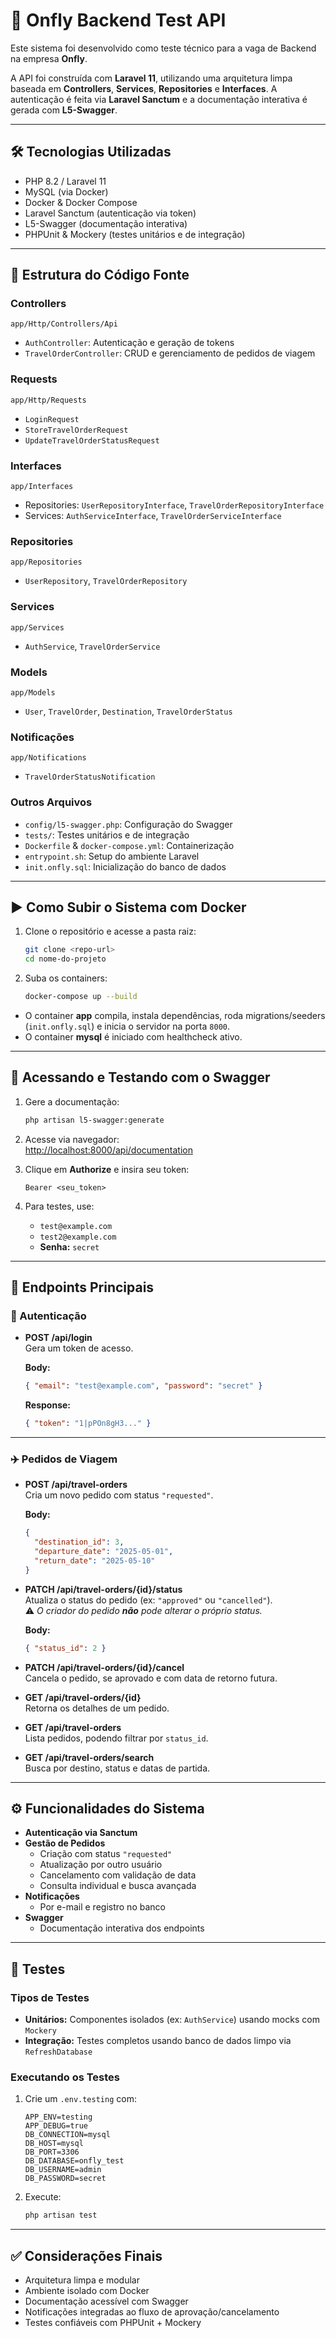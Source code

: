 
# 🚀 Onfly Backend Test API

Este sistema foi desenvolvido como teste técnico para a vaga de Backend na empresa **Onfly**.

A API foi construída com **Laravel 11**, utilizando uma arquitetura limpa baseada em **Controllers**, **Services**, **Repositories** e **Interfaces**. A autenticação é feita via **Laravel Sanctum** e a documentação interativa é gerada com **L5-Swagger**.

---

## 🛠 Tecnologias Utilizadas

- PHP 8.2 / Laravel 11  
- MySQL (via Docker)  
- Docker & Docker Compose  
- Laravel Sanctum (autenticação via token)  
- L5-Swagger (documentação interativa)  
- PHPUnit & Mockery (testes unitários e de integração)  

---

## 📂 Estrutura do Código Fonte

### Controllers
`app/Http/Controllers/Api`  
- `AuthController`: Autenticação e geração de tokens  
- `TravelOrderController`: CRUD e gerenciamento de pedidos de viagem

### Requests
`app/Http/Requests`  
- `LoginRequest`  
- `StoreTravelOrderRequest`  
- `UpdateTravelOrderStatusRequest`

### Interfaces
`app/Interfaces`  
- Repositories: `UserRepositoryInterface`, `TravelOrderRepositoryInterface`  
- Services: `AuthServiceInterface`, `TravelOrderServiceInterface`

### Repositories
`app/Repositories`  
- `UserRepository`, `TravelOrderRepository`

### Services
`app/Services`  
- `AuthService`, `TravelOrderService`

### Models
`app/Models`  
- `User`, `TravelOrder`, `Destination`, `TravelOrderStatus`

### Notificações
`app/Notifications`  
- `TravelOrderStatusNotification`

### Outros Arquivos
- `config/l5-swagger.php`: Configuração do Swagger  
- `tests/`: Testes unitários e de integração  
- `Dockerfile` & `docker-compose.yml`: Containerização  
- `entrypoint.sh`: Setup do ambiente Laravel  
- `init.onfly.sql`: Inicialização do banco de dados

---

## ▶️ Como Subir o Sistema com Docker

1. Clone o repositório e acesse a pasta raiz:

   ```bash
   git clone <repo-url>
   cd nome-do-projeto
   ```

2. Suba os containers:

   ```bash
   docker-compose up --build
   ```

- O container **app** compila, instala dependências, roda migrations/seeders (`init.onfly.sql`) e inicia o servidor na porta `8000`.  
- O container **mysql** é iniciado com healthcheck ativo.

---

## 📘 Acessando e Testando com o Swagger

1. Gere a documentação:

   ```bash
   php artisan l5-swagger:generate
   ```

2. Acesse via navegador:  
   [http://localhost:8000/api/documentation](http://localhost:8000/api/documentation)

3. Clique em **Authorize** e insira seu token:  
   ```text
   Bearer <seu_token>
   ```

4. Para testes, use:  
   - `test@example.com`  
   - `test2@example.com`  
   - **Senha:** `secret`

---

## 📌 Endpoints Principais

### 🔐 Autenticação

- **POST /api/login**  
  Gera um token de acesso.

  **Body:**
  ```json
  { "email": "test@example.com", "password": "secret" }
  ```

  **Response:**
  ```json
  { "token": "1|pPOn8gH3..." }
  ```

---

### ✈️ Pedidos de Viagem

- **POST /api/travel-orders**  
  Cria um novo pedido com status `"requested"`.

  **Body:**
  ```json
  {
    "destination_id": 3,
    "departure_date": "2025-05-01",
    "return_date": "2025-05-10"
  }
  ```

- **PATCH /api/travel-orders/{id}/status**  
  Atualiza o status do pedido (ex: `"approved"` ou `"cancelled"`).  
  ⚠️ *O criador do pedido **não** pode alterar o próprio status.*

  **Body:**
  ```json
  { "status_id": 2 }
  ```

- **PATCH /api/travel-orders/{id}/cancel**  
  Cancela o pedido, se aprovado e com data de retorno futura.

- **GET /api/travel-orders/{id}**  
  Retorna os detalhes de um pedido.

- **GET /api/travel-orders**  
  Lista pedidos, podendo filtrar por `status_id`.

- **GET /api/travel-orders/search**  
  Busca por destino, status e datas de partida.

---

## ⚙️ Funcionalidades do Sistema

- **Autenticação via Sanctum**  
- **Gestão de Pedidos**  
  - Criação com status `"requested"`  
  - Atualização por outro usuário  
  - Cancelamento com validação de data  
  - Consulta individual e busca avançada
- **Notificações**  
  - Por e-mail e registro no banco  
- **Swagger**  
  - Documentação interativa dos endpoints

---

## 🧪 Testes

### Tipos de Testes

- **Unitários:** Componentes isolados (ex: `AuthService`) usando mocks com `Mockery`  
- **Integração:** Testes completos usando banco de dados limpo via `RefreshDatabase`

### Executando os Testes

1. Crie um `.env.testing` com:

   ```env
   APP_ENV=testing
   APP_DEBUG=true
   DB_CONNECTION=mysql
   DB_HOST=mysql
   DB_PORT=3306
   DB_DATABASE=onfly_test
   DB_USERNAME=admin
   DB_PASSWORD=secret
   ```

2. Execute:

   ```bash
   php artisan test
   ```

---

## ✅ Considerações Finais

- Arquitetura limpa e modular  
- Ambiente isolado com Docker  
- Documentação acessível com Swagger  
- Notificações integradas ao fluxo de aprovação/cancelamento  
- Testes confiáveis com PHPUnit + Mockery
